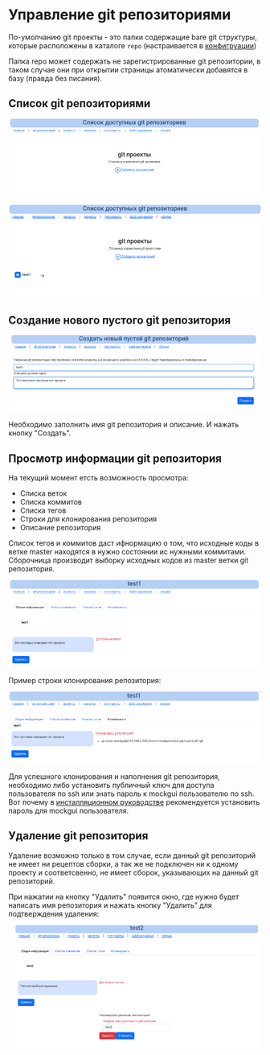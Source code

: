 # Управление git репозиториями

По-умолчанию git проекты - это папки содержащие bare git структуры, которые расположены в каталоге `repo` (настраивается в [конфигруации](configuration.md))

Папка repo может содержать не зарегистрированные git репозитории, в таком случае они при открытии страницы атоматически добавятся в базу (правда без писания).

## Список git репозиториями

![Первоначальный вид](../img/mockgui_creategit1.png)

![С добавленными репозиториями](../img/mockgui_creategit3.png)

## Создание нового пустого git репозитория

![Создание пустого git репозитория](../img/mockgui_creategit2.png)

Необходимо заполнить имя git репозитория и описание. И нажать кнопку "Создать".

## Просмотр информации git репозитория

На текущий момент етсть возможность просмотра:

* Списка веток
* Списка коммитов
* Списка тегов
* Строки для клонирования репозитория
* Описание репозитория

Список тегов и коммитов даст ифнормацию о том, что исходные коды в ветке master находятся в нужно состоянии ис нужными коммитами.
Сборочница производит выборку исходных кодов из master ветки git репозитория.

![Информация о git репозитории](../img/mockgui_creategit4.png)

Пример строки клонирования репозитория:

![Информация о git репозитории](../img/mockgui_creategit5.png)

Для успешного клонирования и наполнения git репозитория, необходимо либо установить публичный ключ для доступа пользователя по ssh или знать пароль к mockgui пользователю по ssh. Вот почему в [инсталляционном руководстве](../install.md) рекомендуется установить пароль для mockgui пользователя.

## Удаление git репозитория

Удаление возможно только в том случае, если данный git репозиторий не имеет ни рецептов сборки, а так же не подключен ни к одному проекту и соответсвенно, не имеет сборок, указывающих на данный git репозиторий.

При нажатии на кнопку "Удалить" появится окно, где нужно будет написать имя репозитория и нажать кнопку "Удалить" для подтверждения удаления:

 ![Удаление git репозитория](../img/mockgui_deletegit1.png)